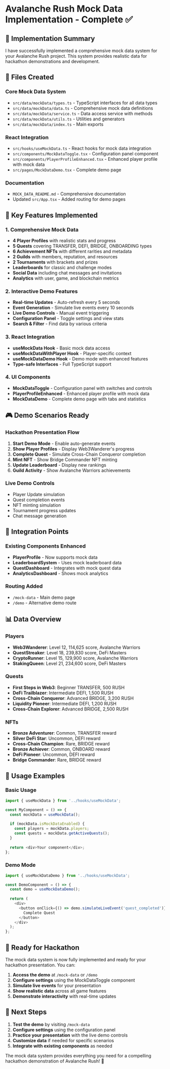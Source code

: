 # Avalanche Rush Mock Data Implementation - Complete ✅

## 🎯 Implementation Summary

I have successfully implemented a comprehensive mock data system for your Avalanche Rush project. This system provides realistic data for hackathon demonstrations and development.

## 📁 Files Created

### Core Mock Data System
- `src/data/mockData/types.ts` - TypeScript interfaces for all data types
- `src/data/mockData/data.ts` - Comprehensive mock data definitions
- `src/data/mockData/service.ts` - Data access service with methods
- `src/data/mockData/utils.ts` - Utilities and generators
- `src/data/mockData/index.ts` - Main exports

### React Integration
- `src/hooks/useMockData.ts` - React hooks for mock data integration
- `src/components/MockDataToggle.tsx` - Configuration panel component
- `src/components/PlayerProfileEnhanced.tsx` - Enhanced player profile with mock data
- `src/pages/MockDataDemo.tsx` - Complete demo page

### Documentation
- `MOCK_DATA_README.md` - Comprehensive documentation
- Updated `src/App.tsx` - Added routing for demo pages

## 🚀 Key Features Implemented

### 1. Comprehensive Mock Data
- **4 Player Profiles** with realistic stats and progress
- **5 Quests** covering TRANSFER, DEFI, BRIDGE, ONBOARDING types
- **6 Achievement NFTs** with different rarities and metadata
- **2 Guilds** with members, reputation, and resources
- **2 Tournaments** with brackets and prizes
- **Leaderboards** for classic and challenge modes
- **Social Data** including chat messages and invitations
- **Analytics** with user, game, and blockchain metrics

### 2. Interactive Demo Features
- **Real-time Updates** - Auto-refresh every 5 seconds
- **Event Generation** - Simulate live events every 10 seconds
- **Live Demo Controls** - Manual event triggering
- **Configuration Panel** - Toggle settings and view stats
- **Search & Filter** - Find data by various criteria

### 3. React Integration
- **useMockData Hook** - Basic mock data access
- **useMockDataWithPlayer Hook** - Player-specific context
- **useMockDataDemo Hook** - Demo mode with enhanced features
- **Type-safe Interfaces** - Full TypeScript support

### 4. UI Components
- **MockDataToggle** - Configuration panel with switches and controls
- **PlayerProfileEnhanced** - Enhanced player profile with mock data
- **MockDataDemo** - Complete demo page with tabs and statistics

## 🎮 Demo Scenarios Ready

### Hackathon Presentation Flow
1. **Start Demo Mode** - Enable auto-generate events
2. **Show Player Profiles** - Display Web3Wanderer's progress
3. **Complete Quest** - Simulate Cross-Chain Conqueror completion
4. **Mint NFT** - Show Bridge Commander NFT minting
5. **Update Leaderboard** - Display new rankings
6. **Guild Activity** - Show Avalanche Warriors achievements

### Live Demo Controls
- Player Update simulation
- Quest completion events
- NFT minting simulation
- Tournament progress updates
- Chat message generation

## 🔗 Integration Points

### Existing Components Enhanced
- **PlayerProfile** - Now supports mock data
- **LeaderboardSystem** - Uses mock leaderboard data
- **QuestDashboard** - Integrates with mock quest data
- **AnalyticsDashboard** - Shows mock analytics

### Routing Added
- `/mock-data` - Main demo page
- `/demo` - Alternative demo route

## 📊 Data Overview

### Players
- **Web3Wanderer**: Level 12, 114,625 score, Avalanche Warriors
- **QuestStreaker**: Level 18, 239,830 score, DeFi Masters
- **CryptoRunner**: Level 15, 129,900 score, Avalanche Warriors
- **StakingQueen**: Level 21, 234,600 score, DeFi Masters

### Quests
- **First Steps in Web3**: Beginner TRANSFER, 500 RUSH
- **DeFi Trailblazer**: Intermediate DEFI, 1,500 RUSH
- **Cross-Chain Conqueror**: Advanced BRIDGE, 3,200 RUSH
- **Liquidity Pioneer**: Intermediate DEFI, 1,200 RUSH
- **Cross-Chain Explorer**: Advanced BRIDGE, 2,500 RUSH

### NFTs
- **Bronze Adventurer**: Common, TRANSFER reward
- **Silver DeFi Star**: Uncommon, DEFI reward
- **Cross-Chain Champion**: Rare, BRIDGE reward
- **Bronze Achiever**: Common, ONBOARD reward
- **DeFi Pioneer**: Uncommon, DEFI reward
- **Bridge Commander**: Rare, BRIDGE reward

## 🎯 Usage Examples

### Basic Usage
```typescript
import { useMockData } from '../hooks/useMockData';

const MyComponent = () => {
  const mockData = useMockData();
  
  if (mockData.isMockDataEnabled) {
    const players = mockData.players;
    const quests = mockData.getActiveQuests();
  }
  
  return <div>Your component</div>;
};
```

### Demo Mode
```typescript
import { useMockDataDemo } from '../hooks/useMockData';

const DemoComponent = () => {
  const demo = useMockDataDemo();
  
  return (
    <div>
      <button onClick={() => demo.simulateLiveEvent('quest_completed')}>
        Complete Quest
      </button>
    </div>
  );
};
```

## 🚀 Ready for Hackathon

The mock data system is now fully implemented and ready for your hackathon presentation. You can:

1. **Access the demo** at `/mock-data` or `/demo`
2. **Configure settings** using the MockDataToggle component
3. **Simulate live events** for your presentation
4. **Show realistic data** across all game features
5. **Demonstrate interactivity** with real-time updates

## 🎉 Next Steps

1. **Test the demo** by visiting `/mock-data`
2. **Configure settings** using the configuration panel
3. **Practice your presentation** with the live demo controls
4. **Customize data** if needed for specific scenarios
5. **Integrate with existing components** as needed

The mock data system provides everything you need for a compelling hackathon demonstration of Avalanche Rush! 🚀
